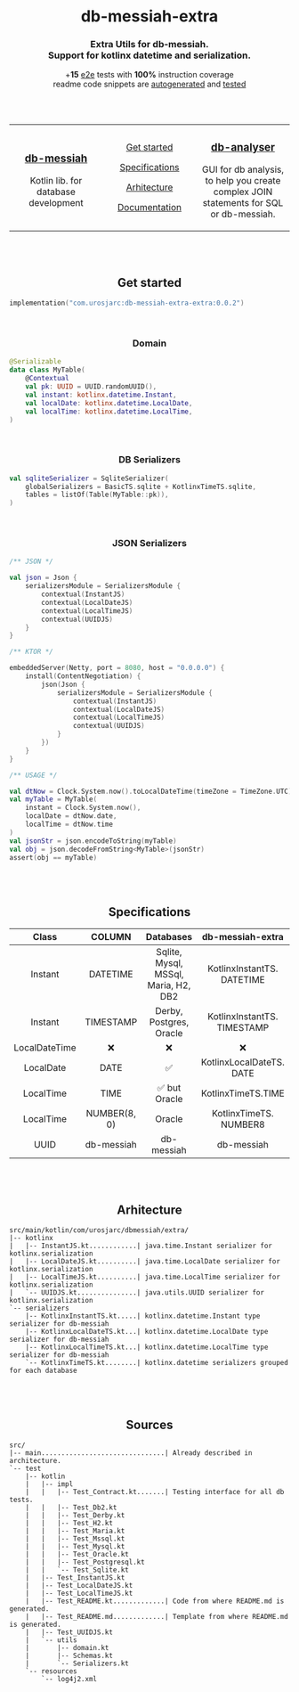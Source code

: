 <h1 align="center">db-messiah-extra</h1>
<h3 align="center">Extra Utils for db-messiah.<br>Support for kotlinx datetime and serialization.</h3>
<p align="center">
    +<b>15</b> <a href="https://github.com/urosjarc/db-messiah-extra/blob/master/src/test">e2e</a> tests with <b>100%</b> instruction coverage<br>
    readme code snippets are
    <a href="https://github.com/urosjarc/db-messiah-extra/blob/master/src/test/kotlin/Test_README.md">autogenerated</a>
    and
    <a href="https://github.com/urosjarc/db-messiah-extra/blob/master/src/test/kotlin/Test_README.kt">tested</a>
</p>
<br>
<br>
<table width="100%" border="0">
    <tr>
        <td width="33%">
            <h3 align="center"><a href="https://github.com/urosjarc/db-messiah">db-messiah</a></h3>
            <p align="center">Kotlin lib. for database development</p>
        </td>
        <td width="33%" align="center">
                <p><a href="#get-started">Get started</a></p>
                <p><a href="#specifications">Specifications</a></p>
                <p><a href="#arhitecture">Arhitecture</a></p>
                <p><a href="https://urosjarc.github.io/db-messiah-extra/">Documentation</a></p>
        </td>
        <td width="33%">
            <h3 align="center"><a href="https://github.com/urosjarc/db-analyser">db-analyser</a></h3>
            <p align="center">GUI for db analysis, to help you create complex JOIN statements for SQL or db-messiah.
        </td>
    </tr>
</table>
<br>
<br>

<h2 align="center">Get started</h2>

```kotlin
implementation("com.urosjarc:db-messiah-extra-extra:0.0.2")
```

<br><h3 align="center">Domain</h3>

```kotlin
@Serializable
data class MyTable(
    @Contextual
    val pk: UUID = UUID.randomUUID(),
    val instant: kotlinx.datetime.Instant,
    val localDate: kotlinx.datetime.LocalDate,
    val localTime: kotlinx.datetime.LocalTime,
)

```

<br><h3 align="center">DB Serializers</h3>

```kotlin
val sqliteSerializer = SqliteSerializer(
    globalSerializers = BasicTS.sqlite + KotlinxTimeTS.sqlite,
    tables = listOf(Table(MyTable::pk)),
)
```

<br><h3 align="center">JSON Serializers</h3>

```kotlin
/** JSON */

val json = Json {
    serializersModule = SerializersModule {
        contextual(InstantJS)
        contextual(LocalDateJS)
        contextual(LocalTimeJS)
        contextual(UUIDJS)
    }
}

/** KTOR */

embeddedServer(Netty, port = 8080, host = "0.0.0.0") {
    install(ContentNegotiation) {
        json(Json {
            serializersModule = SerializersModule {
                contextual(InstantJS)
                contextual(LocalDateJS)
                contextual(LocalTimeJS)
                contextual(UUIDJS)
            }
        })
    }
}

/** USAGE */

val dtNow = Clock.System.now().toLocalDateTime(timeZone = TimeZone.UTC)
val myTable = MyTable(
    instant = Clock.System.now(),
    localDate = dtNow.date,
    localTime = dtNow.time
)
val jsonStr = json.encodeToString(myTable)
val obj = json.decodeFromString<MyTable>(jsonStr)
assert(obj == myTable)
```

<br><br><h2 align="center">Specifications</h3>

|     Class     |    COLUMN    |              Databases               |      db-messiah-extra       |    JSON     |
|:-------------:|:------------:|:------------------------------------:|:---------------------------:|:-----------:|
|    Instant    |   DATETIME   | Sqlite, Mysql, MSSql, Maria, H2, DB2 | KotlinxInstantTS. DATETIME  |  InstantJS  |
|    Instant    |  TIMESTAMP   |       Derby, Postgres, Oracle        | KotlinxInstantTS. TIMESTAMP |  InstantJS  |
| LocalDateTime |     :x:      |                 :x:                  |             :x:             |     :x:     |
|   LocalDate   |     DATE     |          :white_check_mark:          |  KotlinxLocalDateTS. DATE   | LocalDateJS |
|   LocalTime   |     TIME     |    :white_check_mark: but Oracle     |     KotlinxTimeTS.TIME      | LocalDateJS |
|   LocalTime   | NUMBER(8, 0) |                Oracle                |   KotlinxTimeTS. NUMBER8    | LocalTimeJS |
|     UUID      |  db-messiah  |              db-messiah              |         db-messiah          |   UUIDJS    |

<br><br><h2 align="center">Arhitecture</h3>

```text
src/main/kotlin/com/urosjarc/dbmessiah/extra/
|-- kotlinx
|   |-- InstantJS.kt............| java.time.Instant serializer for kotlinx.serialization
|   |-- LocalDateJS.kt..........| java.time.LocalDate serializer for kotlinx.serialization
|   |-- LocalTimeJS.kt..........| java.time.LocalTime serializer for kotlinx.serialization
|   `-- UUIDJS.kt...............| java.utils.UUID serializer for kotlinx.serialization
`-- serializers
    |-- KotlinxInstantTS.kt.....| kotlinx.datetime.Instant type serializer for db-messiah
    |-- KotlinxLocalDateTS.kt...| kotlinx.datetime.LocalDate type serializer for db-messiah
    |-- KotlinxLocalTimeTS.kt...| kotlinx.datetime.LocalTime type serializer for db-messiah
    `-- KotlinxTimeTS.kt........| kotlinx.datetime serializers grouped for each database
```

<br><br><h2 align="center">Sources</h2>

```text
src/
|-- main...............................| Already described in architecture.
`-- test
    |-- kotlin
    |   |-- impl
    |   |   |-- Test_Contract.kt.......| Testing interface for all db tests.
    |   |   |-- Test_Db2.kt
    |   |   |-- Test_Derby.kt
    |   |   |-- Test_H2.kt
    |   |   |-- Test_Maria.kt
    |   |   |-- Test_Mssql.kt
    |   |   |-- Test_Mysql.kt
    |   |   |-- Test_Oracle.kt
    |   |   |-- Test_Postgresql.kt
    |   |   `-- Test_Sqlite.kt
    |   |-- Test_InstantJS.kt
    |   |-- Test_LocalDateJS.kt
    |   |-- Test_LocalTimeJS.kt
    |   |-- Test_README.kt.............| Code from where README.md is generated.
    |   |-- Test_README.md.............| Template from where README.md is generated.
    |   |-- Test_UUIDJS.kt
    |   `-- utils
    |       |-- domain.kt
    |       |-- Schemas.kt
    |       `-- Serializers.kt
    `-- resources
        `-- log4j2.xml
```
